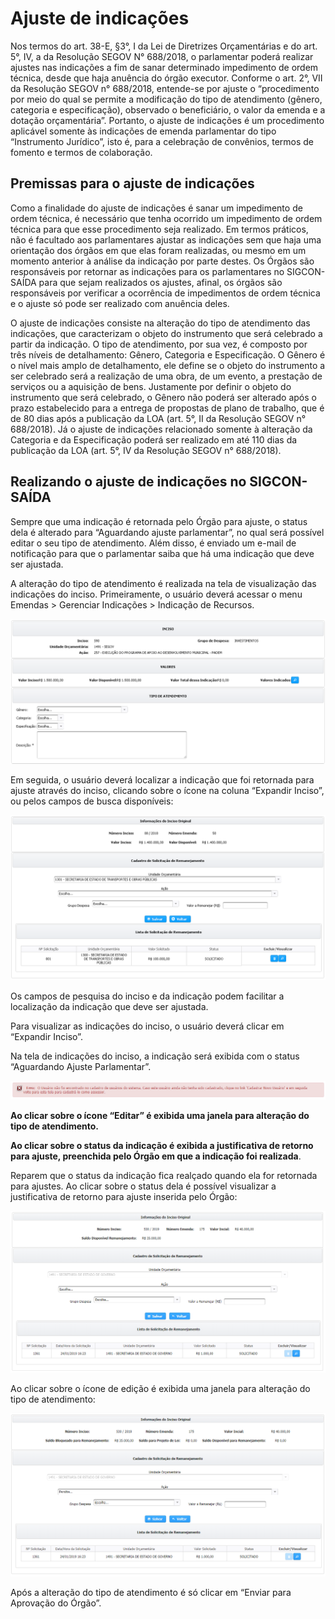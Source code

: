 # Ajuste de indicações

Nos termos do art. 38-E, §3°, I da Lei de Diretrizes Orçamentárias e do art. 5°, IV, a da Resolução SEGOV N° 688/2018, o parlamentar poderá realizar ajustes nas indicações a fim de sanar determinado impedimento de ordem técnica, desde que haja anuência do órgão executor. Conforme o art. 2°, VII da Resolução SEGOV n° 688/2018, entende-se por ajuste o “procedimento por meio do qual se permite a modificação do tipo de atendimento \(gênero, categoria e especificação\), observado o beneficiário, o valor da emenda e a dotação orçamentária”. Portanto, o ajuste de indicações é um procedimento aplicável somente às indicações de emenda parlamentar do tipo “Instrumento Jurídico”, isto é, para a celebração de convênios, termos de fomento e termos de colaboração.

## Premissas para o ajuste de indicações

Como a finalidade do ajuste de indicações é sanar um impedimento de ordem técnica, é necessário que tenha ocorrido um impedimento de ordem técnica para que esse procedimento seja realizado. Em termos práticos, não é facultado aos parlamentares ajustar as indicações sem que haja uma orientação dos órgãos em que elas foram realizadas, ou mesmo em um momento anterior à análise da indicação por parte destes. Os Órgãos são responsáveis por retornar as indicações para os parlamentares no SIGCON-SAÍDA para que sejam realizados os ajustes, afinal, os órgãos são responsáveis por verificar a ocorrência de impedimentos de ordem técnica e o ajuste só pode ser realizado com anuência deles.

O ajuste de indicações consiste na alteração do tipo de atendimento das indicações, que caracterizam o objeto do instrumento que será celebrado a partir da indicação. O tipo de atendimento, por sua vez, é composto por três níveis de detalhamento: Gênero, Categoria e Especificação. O Gênero é o nível mais amplo de detalhamento, ele define se o objeto do instrumento a ser celebrado será a realização de uma obra, de um evento, a prestação de serviços ou a aquisição de bens. Justamente por definir o objeto do instrumento que será celebrado, o Gênero não poderá ser alterado após o prazo estabelecido para a entrega de propostas de plano de trabalho, que é de 80 dias após a publicação da LOA \(art. 5°, II da Resolução SEGOV n° 688/2018\). Já o ajuste de indicações relacionado somente à alteração da Categoria e da Especificação poderá ser realizado em até 110 dias da publicação da LOA \(art. 5°, IV da Resolução SEGOV n° 688/2018\).

## Realizando o ajuste de indicações no SIGCON-SAÍDA

Sempre que uma indicação é retornada pelo Órgão para ajuste, o status dela é alterado para “Aguardando ajuste parlamentar”, no qual será possível editar o seu tipo de atendimento. Além disso, é enviado um e-mail de notificação para que o parlamentar saiba que há uma indicação que deve ser ajustada.

A alteração do tipo de atendimento é realizada na tela de visualização das indicações do inciso. Primeiramente, o usuário deverá acessar o menu Emendas &gt; Gerenciar Indicações &gt; Indicação de Recursos.

![](../.gitbook/assets/0%20%2810%29.png)

Em seguida, o usuário deverá localizar a indicação que foi retornada para ajuste através do inciso, clicando sobre o ícone na coluna “Expandir Inciso”, ou pelos campos de busca disponíveis:

![](../.gitbook/assets/1%20%2823%29.png)

Os campos de pesquisa do inciso e da indicação podem facilitar a localização da indicação que deve ser ajustada.

Para visualizar as indicações do inciso, o usuário deverá clicar em “Expandir Inciso”.

Na tela de indicações do inciso, a indicação será exibida com o status “Aguardando Ajuste Parlamentar”.

![](../.gitbook/assets/2%20%285%29.png)

**Ao clicar sobre o ícone “Editar” é exibida uma janela para alteração do tipo de atendimento.**

**Ao clicar sobre o status da indicação é exibida a justificativa de retorno para ajuste, preenchida pelo Órgão em que a indicação foi realizada**.

Reparem que o status da indicação fica realçado quando ela for retornada para ajustes. Ao clicar sobre o status dela é possível visualizar a justificativa de retorno para ajuste inserida pelo Órgão:

![](../.gitbook/assets/3%20%2816%29.png)

Ao clicar sobre o ícone de edição é exibida uma janela para alteração do tipo de atendimento:

![](../.gitbook/assets/4%20%2811%29.png)

Após a alteração do tipo de atendimento é só clicar em “Enviar para Aprovação do Órgão”.

